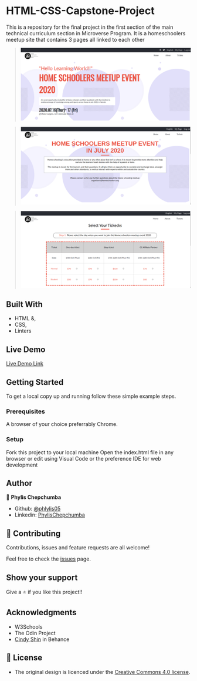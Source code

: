 # HTML-CSS-Capstone-Project
This is a repository for the final project in the first section of the main technical curriculum  section in Microverse Program.
It is a homeschoolers meetup site that contains 3 pages all linked to each other
> 

> ![screenshot](img/image1.png)


> ![screenshot](img/image2.png)


> ![screenshot](img/image3.png)

## Built With

- HTML &,
- CSS,
- Linters

## Live Demo

[Live Demo Link](https://rawcdn.githack.com/Phylis05/HTML-CSS-Capstone-Project/609dc505424d5cfd471be57fa265ca5f41daaa9d/index.html)

## Getting Started

To get a local copy up and running follow these simple example steps.

### Prerequisites

A browser of your choice preferrably Chrome.

### Setup

Fork this project to your local machine
Open the index.html file in any browser or edit using Visual Code or the preference IDE for web development


## Author

👤 **Phylis Chepchumba**

- Github: [@phlylis05](https://github.com/phlylis05)
- Linkedin: [PhylisChepchumba](https://linkedin.com/PhylisChepchumba)

## 🤝 Contributing

Contributions, issues and feature requests are all welcome!

Feel free to check the [issues](https://github.com/Phylis05/HTML-CSS-Capstone-Project/issues) page.

## Show your support

Give a ⭐️ if you like this project!!

## Acknowledgments

- W3Schools
- The Odin Project 
- [Cindy Shin](https://www.behance.net/adagio07) in Behance

## 📝 License

- The original design is licenced under the [Creative Commons 4.0 license](https://creativecommons.org/licenses/by-nc/4.0/).

